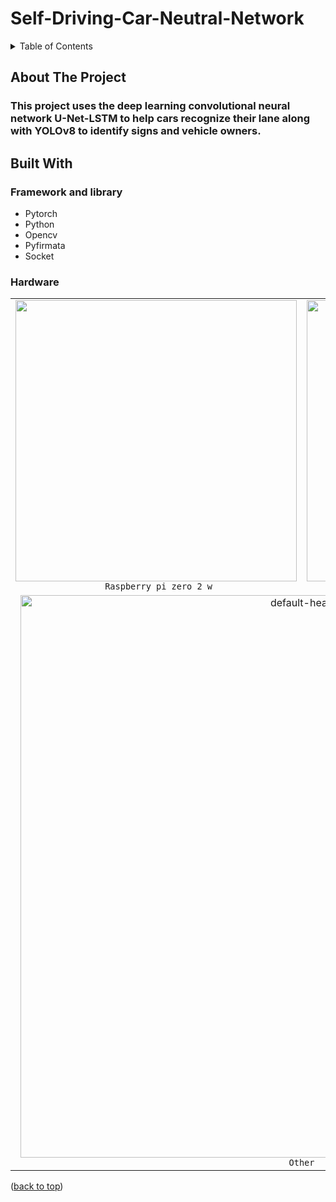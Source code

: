 # Self-Driving-Car-Neutral-Network


<!-- TABLE OF CONTENTS -->
<details>
  <summary>Table of Contents</summary>
  <ol>
    <li>
      <a href="#about-the-project">About The Project</a>
    </li>
    <li>
      <a href="#built-with">Built With</a>
      <ul>
        <li><a href="#framework-and-library">Framework and library</a></li>
        <li><a href="#hardware">Hardware</a></li>
      </ul>
    </li>
    <li><a href="#usage">Usage</a></li>
    <li><a href="#contact">Contact</a></li>
    <li><a href="#acknowledgments">Acknowledgments</a></li>
  </ol>
</details>



<!-- ABOUT THE PROJECT -->
## About The Project
### This project uses the deep learning convolutional neural network <b>U-Net-LSTM</b> to help cars recognize their lane along with <b>YOLOv8</b> to identify signs and vehicle owners.

## Built With

### Framework and library

* Pytorch
* Python
* Opencv
* Pyfirmata
* Socket

### Hardware

<table>
<!-- row 2 -->
  <tr>
    <td align="center">
      <img src="https://i.imgur.com/pNezTwx.png"  width="450" height= "450"/><br>
      <code> Raspberry pi zero 2 w</code>
    </td>
    <td align="center">
      <img src="https://i.imgur.com/zIRz3nN.png" alt="gradient-markdown-logo" width="450" height= "450"/><br>
      <code> Camera 5MP v1.3cho Raspberry Pi</code>
    </td>
  </tr>
  <!-- row 1 -->
  <tr>
    <td colspan="2" align="center">
      <img src="https://i.imgur.com/4OPxFpN.jpeg" alt="default-header" width="900"/><br>
      <code> Other </code>
    </td>
  </tr>
  
</table

<p align="right">(<a href="#readme-top">back to top</a>)</p>
